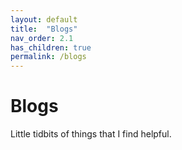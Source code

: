 ```yaml
---
layout: default
title:  "Blogs"
nav_order: 2.1
has_children: true
permalink: /blogs
---
```

<h1>Blogs</h1>  
Little tidbits of things that I find helpful.  